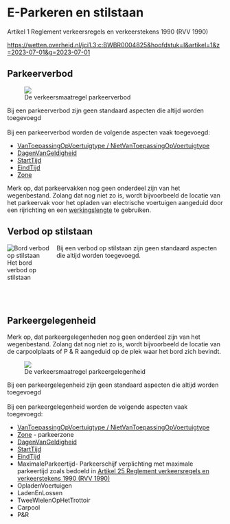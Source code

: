 # E-Parkeren en stilstaan

Artikel 1 Reglement verkeersregels en verkeerstekens 1990 (RVV 1990)

https://wetten.overheid.nl/jci1.3:c:BWBR0004825&hoofdstuk=I&artikel=1&z=2023-07-01&g=2023-07-01

## Parkeerverbod

<figure style="width:100%">
<img src="./hoofdstukken/media/parkeerverbod.PNG">
<figcaption>De verkeersmaatregel parkeerverbod</caption>
</figure>


Bij een parkeerverbod zijn geen standaard aspecten die altijd worden toegevoegd
<br><br>
Bij een parkeerverbod worden de volgende aspecten vaak toegevoegd:

* [VanToepassingOpVoertuigtype / NietVanToepassingOpVoertuigtype](#voertuigtypen) 
* [DagenVanGeldigheid](#dag-en-uur)
* [StartTijd](#dag-en-uur)
* [EindTijd](#dag-en-uur)
* [Zone](#zone)

Merk op, dat parkeervakken nog geen onderdeel zijn van het wegenbestand. Zolang dat nog niet zo is, wordt bijvoorbeeld de locatie van het parkeervak voor het opladen van electrische voertuigen aangeduid door een rijrichting en een [werkingslengte](#werkingslengte) te gebruiken.


## Verbod op stilstaan

<figure style="float: left; margin: 0 15px 15px 0; width: 100px">
<img src="./hoofdstukken/media/verbodopstilstaan.PNG" alt="Bord verbod op stilstaan">
<figcaption>Het bord verbod op stilstaan</figcaption>
</figure>

Bij een verbod op stilstaan zijn geen standaard aspecten die altijd worden toegevoegd.<br><br><br><br><br><br><br>




## Parkeergelegenheid
Merk op, dat parkeergelegenheden nog geen onderdeel zijn van het wegenbestand. Zolang dat nog niet zo is, wordt bijvoorbeeld de locatie van de carpoolplaats of P & R aangeduid op de plek waar het bord zich bevindt.

<figure>
<img src="./hoofdstukken/media/parkeergelegenheid.PNG">
<figcaption>De verkeersmaatregel parkeergelegenheid</caption>
</figure>

Bij een parkeergelegenheid zijn geen standaard aspecten die altijd worden toegevoegd
<br><br>
Bij een parkeergelegenheid worden de volgende aspecten vaak toegevoegd:

* [VanToepassingOpVoertuigtype / NietVanToepassingOpVoertuigtype](#voertuigtypen) 
* [Zone](#zone) - parkeerzone
* [DagenVanGeldigheid](#dag-en-uur)
* [StartTijd](#dag-en-uur)
* [EindTijd](#dag-en-uur)
* MaximaleParkeertijd- Parkeerschijf verplichting met maximale parkeertijd zoals bedoeld in [Artikel 25 Reglement verkeersregels en verkeerstekens 1990 (RVV 1990)](https://wetten.overheid.nl/jci1.3:c:BWBR0004825&hoofdstuk=II&paragraaf=10&artikel=25&z=2023-07-01&g=2023-07-01)
* OpladenVoertuigen
* LadenEnLossen
* TweeWielenOpHetTrottoir
* Carpool
* P&R

